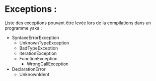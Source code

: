 # Exceptions : 

Liste des exceptions pouvant être levée lors de la compilations dans un programme yaka :   

* SyntaxeErrorException   
	* UnknownTypeException
	* BadTypeException
	* IterationException
	* FunctionException
	  * WrongCallException
* DeclarationError
	* UnknownIdent

